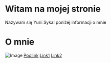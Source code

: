 #  Witam na mojej stronie 

Nazywam się Yurii Sykal poniżej informacji o mnie  

# O mnie

![Image](https://www.google.com/url?sa=i&url=https%3A%2F%2Fwww.bbc.com%2Frussian%2Ffeatures-56028302&psig=AOvVaw3SEzwNz8TKdUWBGnhCH_SP&ust=1623920333229000&source=images&cd=vfe&ved=0CAIQjRxqFwoTCJDl1ebkm_ECFQAAAAAdAAAAABAN)
[Podlink](https://yura183.github.io/in2/)
[Link1](https://github.com/yura183/yura/blob/gh-pages/code1)
[Link2](https://github.com/yura183/yura/blob/gh-pages/code2)

